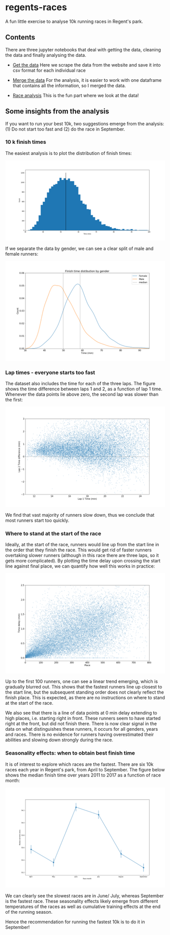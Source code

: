 # regents-races

A fun little exercise to analyse 10k running races in Regent's park.

## Contents

There are three jupyter notebooks that deal with getting the data, cleaning the data and finally analysing the data.

* [Get the data](scrape_data.ipynb) Here we scrape the data from the website and save it into csv format for each individual race

* [Merge the data](merge_data.ipynb) For the analysis, it is easier to work with one dataframe that contains all the information, so I merged the data.

* [Race analysis](race_analysis.ipynb) This is the fun part where we look at the data!

## Some insights from the analysis

If you want to run your best 10k, two suggestions emerge from the analysis: (1) Do not start too fast and (2) do the race in September.

### 10 k finish times

The easiest analysis is to plot the distribution of finish times:

![time distribution](plots/time_distribution.png)

If we separate the data by gender, we can see a clear split of male and female runners:

![time distribution by gender](plots/time_distribution_by_gender.png)

### Lap times - everyone starts too fast

The dataset also includes the time for each of the three laps. The figure shows the time difference between laps 1 and 2, as a function of lap 1 time. Whenever the data points lie above zero, the second lap was slower than the first:

![Lap 1-2 time difference](plots/lap12_timediff.png)

We find that vast majority of runners slow down, thus we conclude that most runners start too quickly.

### Where to stand at the start of the race

Ideally, at the start of the race, runners would line up from the start line in the order that they finish the race. This would get rid of faster runners overtaking slower runners (although in this race there are three laps, so it gets more complicated). By plotting the time delay upon crossing the start line against final place, we can quantify how well this works in practice:

![delay by place](plots/delay_by_place.png)

Up to the first 100 runners, one can see a linear trend emerging, which is gradually blurred out. This shows that the fastest runners line up closest to the start line, but the subsequent standing order does not clearly reflect the finish place. This is expected, as there are no instructions on where to stand at the start of the race.

We also see that there is a line of data points at 0 min delay extending to high places, i.e. starting right in front. These runners seem to have started right at the front, but did not finish there. There is now clear signal in the data on what distinguishes these runners, it occurs for all genders, years and races. There is no evidence for runners having overestimated their abilities and slowing down strongly during the race.

### Seasonality effects: when to obtain best finish time

It is of interest to explore which races are the fastest. There are six 10k races each year in Regent's park, from April to September. The figure below shows the median finish time over years 2011 to 2017 as a function of race month:

![time seasonality](plots/time_seasonality.png)

We can clearly see the slowest races are in June/ July, whereas September is the fastest race. These seasonality effects likely emerge from different temperatures of the races as well as cumulative training effects at the end of the running season.

Hence the recommendation for running the fastest 10k is to do it in September!